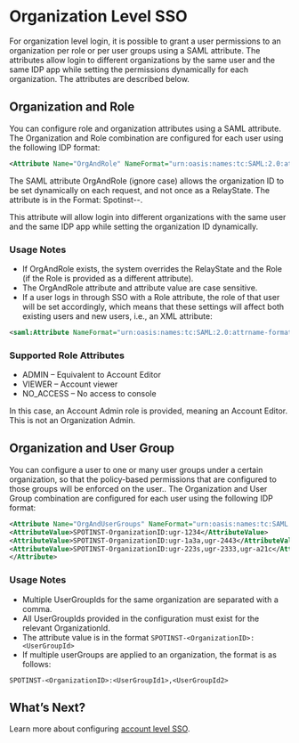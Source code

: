 <meta name="robots" content="noindex">

# Organization Level SSO

For organization level login, it is possible to grant a user permissions to an organization per role or per user groups using a SAML attribute. The attributes allow login to different organizations by the same user and the same IDP app while setting the permissions dynamically for each organization. The attributes are described below.

## Organization and Role

You can configure role and organization attributes using a SAML attribute. The Organization and Role combination are configured for each user using the following IDP format:

```xml
<Attribute Name="OrgAndRole" NameFormat="urn:oasis:names:tc:SAML:2.0:attrname-format:basic"> <AttributeValue>SPOTINST-OrganizationID-ADMIN</AttributeValue> <AttributeValue>SPOTINST-OrganizationID-VIEWER</AttributeValue> <AttributeValue>SPOTINST-OrganizationID-VIEWER</AttributeValue> </Attribute>
```

The SAML attribute OrgAndRole (ignore case) allows the organization ID to be set dynamically on each request, and not once as a RelayState. The attribute is in the Format: Spotinst-<organizationID>-<role>.

This attribute will allow login into different organizations with the same user and the same IDP app while setting the organization ID dynamically.

### Usage Notes
- If OrgAndRole exists, the system overrides the RelayState and the Role (if the Role is provided as a different attribute).
- The OrgAndRole attribute and attribute value are case sensitive.
- If a user logs in through SSO with a Role attribute, the role of that user will be set accordingly, which means that these settings will affect both existing users and new users, i.e., an XML attribute:

```xml
<saml:Attribute NameFormat="urn:oasis:names:tc:SAML:2.0:attrname-format:basic" Name="Role"> <saml:AttributeValue xmlns:xsi="http://www.w3.org/2001/XMLSchema-instance" xsi:type="xs:string">ADMIN</saml:AttributeValue> </saml:Attribute>
```

### Supported Role Attributes
- ADMIN – Equivalent to Account Editor
- VIEWER – Account viewer
- NO_ACCESS – No access to console

In this case, an Account Admin role is provided, meaning an Account Editor. This is not an Organization Admin.

## Organization and User Group

You can configure a user to one or many user groups under a certain organization, so that the policy-based permissions that are configured to those groups will be enforced on the user.. The Organization and User Group combination are configured for each user using the following IDP format:

```xml
<Attribute Name="OrgAndUserGroups" NameFormat="urn:oasis:names:tc:SAML:2.0:attrname-format:basic">
<AttributeValue>SPOTINST-OrganizationID:ugr-1234</AttributeValue>
<AttributeValue>SPOTINST-OrganizationID:ugr-1a3a,ugr-2443</AttributeValue>
<AttributeValue>SPOTINST-OrganizationID:ugr-223s,ugr-2333,ugr-a21c</AttributeValue>
</Attribute>
```

### Usage Notes
- Multiple UserGroupIds for the same organization are separated with a comma.
- All UserGroupIds provided in the configuration must exist for the relevant OrganizationId.
- The attribute value is in the format `SPOTINST-<OrganizationID>:<UserGroupId>`
- If multiple userGroups are applied to an organization, the format is as follows:

```
SPOTINST-<OrganizationID>:<UserGroupId1>,<UserGroupId2>
```

## What’s Next?

Learn more about configuring [account level SSO](administration/sso-access-control/account-level-sso).
